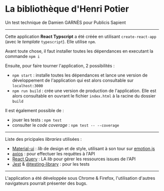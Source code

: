 # La bibliothèque d'Henri Potier
Un test technique de Damien GARNÈS pour Publicis Sapient

---

Cette application **React Typscript** a été créée en utilisant `create-react-app` (avec le _template_ `typescript`). Elle utilise `npm`.

Avant toute chose, il faut installer toutes les dépendances en executant la commande `npm i`

Ensuite, pour faire tourner l'application, 2 possibilités :
- `npm start` : installe toutes les dépendances et lance une version de développement de l'application qui est alors consultable sur `localhost:3000`
- `npm run build` : crée une version de production de l'application. Elle est alors consultable en ouvrant le fichier `index.html` à la racine du dossier `build`

Il est également possible de :
- jouer les tests : `npm test`
- consulter le _code coverage_ : `npm test -- --coverage`

---

Liste des pricipales _libraries_ utilisées :
- [Material-ui](https://mui.com/) : _lib_ de design et de style, utilisant à son tour sur [emotion.js](https://emotion.sh/)
- [axios](https://axios-http.com/) : pour effectuer les requêtes à l'API
- [React Query](https://react-query.tanstack.com/) : LA _lib_ pour gérer les ressources issues de l'API
- [Jest](https://jestjs.io/) & [@testing-library](https://testing-library.com/) : pour les tests

---

L'application a été développée sous Chrome & Firefox, l'utilisation d'autres navigateurs pourrait présenter des bugs.
